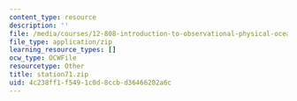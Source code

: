 ```yaml
---
content_type: resource
description: ''
file: /media/courses/12-808-introduction-to-observational-physical-oceanography-fall-2004/4c238ff1f5491c0d8ccbd36466202a6c_station71.zip
file_type: application/zip
learning_resource_types: []
ocw_type: OCWFile
resourcetype: Other
title: station71.zip
uid: 4c238ff1-f549-1c0d-8ccb-d36466202a6c
---
```

